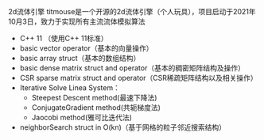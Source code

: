 2d流体引擎
titmouse是一个开源的2d流体引擎（个人玩具），项目启动于2021年10月3日，致力于实现所有主流流体模拟算法

- C++ 11 （使用C++ 11标准）
- basic vector operator（基本的向量操作）
- basic array struct（基本的数组结构）
- basic dense matrix struct and operator（基本的稠密矩阵结构及操作）
- CSR sparse matrix struct and operator（CSR稀疏矩阵结构以及相关操作）
- Iterative Solve Linea System：
  -  Steepest Descent method(最速下降法)
  - ConjugateGradient method(共轭梯度法)
  - Jaocobi method(雅可比迭代法)
- neighborSearch struct in O(kn)（基于网格的粒子邻近搜索结构）

